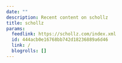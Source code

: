 ```yaml
---
date: ""
description: Recent content on schollz
title: schollz
params:
  feedlink: https://schollz.com/index.xml
  id: 444acb0e16768bb742d18236889a6d46
  link: /
  blogrolls: []
---
```

